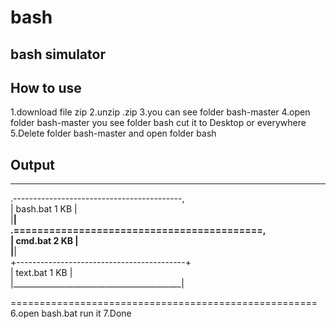 # bash
bash simulator
---------------------------------------------
## How to use
1.download file zip
2.unzip .zip
3.you can see folder bash-master
4.open folder bash-master you see folder bash cut it to Desktop or everywhere
5.Delete folder bash-master and open folder bash

## Output
--------------------------------------------------
.------------------------------------------,                                                                                               
|    bash.bat                        1 KB  |                                                                                               
|__________________________________________|                                                                                               
.==========================================,                                                                                               
|    cmd.bat                         2 KB  |                                                                                               
|__________________________________________|                                                                                               
+------------------------------------------+                                                                                               
|    text.bat                        1 KB  |                                                                                               
|__________________________________________|                                                                                               

=====================================================
6.open bash.bat run it
7.Done
